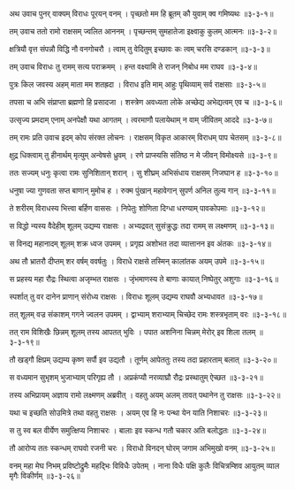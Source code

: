 अथ उवाच पुनर् वाक्यम् विराधः पूरयन् वनम् ।
पृच्छतो मम हि ब्रूतम् कौ युवाम् क्व गमिष्यथः ॥३-३-१॥

तम् उवाच ततो रामो राक्षसम् ज्वलित आननम् ।
पृच्छन्तम् सुमहातेजा इक्ष्वाकु कुलम् आत्मनः ॥३-३-२॥

क्षत्रियौ वृत्त संपन्नौ विद्धि नौ वनगोचरौ ।
त्वाम् तु वेदितुम् इच्छावः कः त्वम् चरसि दण्डकान् ॥३-३-३॥

तम् उवाच विराधः तु रामम् सत्य पराक्रमम् ।
हन्त वक्ष्यामि ते राजन् निबोध मम राघव ॥३-३-४॥

पुत्रः किल जवस्य अहम् माता मम  शतह्रदा ।
विराध इति माम् आहुः पृथिव्याम् सर्व राक्षसाः ॥३-३-५॥

तपसा च अभि संप्राप्ता ब्रह्मणो हि प्रसादजा ।
शस्त्रेण अवध्यता लोके अच्छेद्य अभेद्यत्वम् एव च ॥३-३-६॥

उत्सृज्य प्रमदाम् एनाम् अनपेक्षौ यथा आगतम् ।
त्वरमाणौ पलायेथाम् न वाम् जीवितम् आददे ॥३-३-७॥

तम् रामः प्रति उवाच इदम् कोप संरक्त लोचनः ।
राक्षसम् विकृत आकारम् विराधम् पाप चेतसम् ॥३-३-८॥

क्षुद्र धिक्त्वाम् तु हीनार्थम् मृत्युम् अन्वेषसे ध्रुवम् ।
रणे प्राप्स्यसि संतिष्ठ न मे जीवन् विमोक्ष्यसे ॥३-३-९॥

ततः सज्यम् धनुः कृत्वा रामः सुनिशितान् शरान् ।
सु शीघ्रम् अभिसंधाय राक्षसम् निजघान ह ॥३-३-१०॥

धनुषा ज्या गुणवता सप्त बाणान् मुमोच ह ।
रुक्म पुंखान् महावेगान् सुपर्ण अनिल तुल्य गान् ॥३-३-११॥

ते शरीरम् विराधस्य भित्त्वा बर्हिण वाससः ।
निपेतुः शोणिता दिग्धा धरण्याम् पावकोपमाः ॥३-३-१२॥

स विद्धो न्यस्य वैदेहीम् शूलम् उद्यम्य राक्षसः ।
अभ्यद्रवत् सुसंक्रुद्धः तदा रामम् स लक्ष्मणम्  ॥३-३-१३॥

स विनद्य महानादम् शूलम् शक्र ध्वज उपमम् ।
प्रगृह्य अशोभत तदा व्यात्तानन इव अंतकः ॥३-३-१४॥

अथ तौ भ्रातरौ दीप्तम् शर वर्षम् ववर्षतुः ।
विराधे राक्षसे तस्मिन् कालांतक अयम् उपमे ॥३-३-१५॥

स प्रहस्य महा रौद्रः स्थित्वा अजृम्भत राक्षसः ।
जृंभमाणस्य ते बाणाः कायात् निष्पेतुर् अशुगाः ॥३-३-१६॥

स्पर्शात् तु वर दानेन प्राणान् संरोध्य राक्षसः ।
विराधः शूलम् उद्यम्य राघवौ अभ्यधावत  ॥३-३-१७॥

तत् शूलम् वज्र संकाशम् गगने ज्वलन उपमम् ।
द्वाभ्याम् शराभ्याम् चिच्छेद रामः शस्त्रभृताम् वरः ॥३-३-१८॥

तत् राम विशिखैः छिन्नम् शूलम् तस्य आपतत् भुविः ।
पपात अशनिना चिन्नम् मेरोर् इव शिला तलम्  ॥३-३-१९॥

तौ खड्गौ क्षिप्रम् उद्यम्य कृष्ण सर्पौ इव उद्यतौ ।
तूर्णम् आपेततुः तस्य तदा प्रहारताम् बलात्  ॥३-३-२०॥

स वध्यमान सुभृशम् भुजाभ्याम् परिगृह्य तौ  ।
अप्रकंप्यौ नरव्याघ्रौ रौद्रः प्रस्थातुम् ऐच्छत  ॥३-३-२१॥

तस्य अभिप्रायम् अज्ञाय रामो लक्ष्मणम् अब्रवीत्  ।
वहतु अयम् अलम् तावत् पथानेन तु राक्षसः  ॥३-३-२२॥

यथा च इच्छति सोउमित्रे तथा वहतु राक्षसः  ।
अयम् एव हि नः पन्था येन याति निशाचरः  ॥३-३-२३॥

स तु स्व बल वीर्येण समुत्क्षिप्य निशाचरः ।
बालाः इव स्कन्ध गतौ चकार अति बलोद्धतः  ॥३-३-२४॥

तौ आरोप्य ततः स्कन्धम् राघवो  रजनी चरः  ।
विराधो विनदन् घोरम् जगाम अभिमुखो वनम्  ॥३-३-२५॥

वनम् महा मेघ निभम् प्रविष्टोद्रुमैः महद्भिः विविधैः उपेतम् ।
नाना विधैः पक्षि कुलैः विचित्रम्शिव आयुतम् व्याल मृगैः विकीर्णम्  ॥३-३-२६॥

